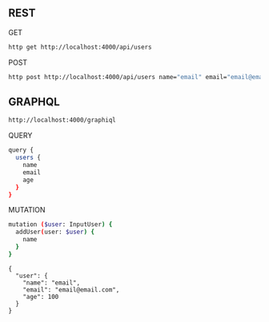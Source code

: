 ## REST

GET 
```bash
http get http://localhost:4000/api/users
```

POST
```bash
http post http://localhost:4000/api/users name="email" email="email@email.com" age=100
```

## GRAPHQL

```bash
http://localhost:4000/graphiql
```

QUERY
```bash
query {
  users {
    name
    email
    age
  }
}
```

MUTATION
```bash
mutation ($user: InputUser) {
  addUser(user: $user) {
    name
  }
}
```
```
{
  "user": {
    "name": "email",
    "email": "email@email.com",
    "age": 100
  }
}
```